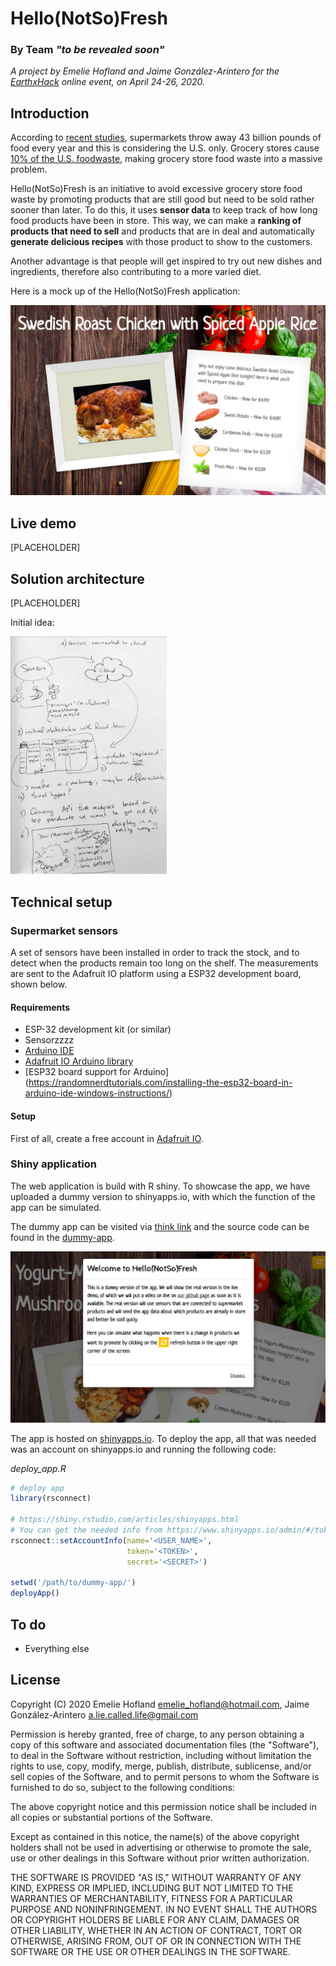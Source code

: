 # Hello(NotSo)Fresh

### By Team _"to be revealed soon"_

_A project by Emelie Hofland and Jaime González-Arintero for the [EarthxHack](https://earthxhack.weareasterisk.com) online event, on April 24-26, 2020._

## Introduction

According to [recent studies](https://www.nrdc.org/sites/default/files/wasted-food-IP.pdf), supermarkets throw away 43 billion pounds of food every year and this is considering the U.S. only. Grocery stores cause [10% of the U.S. foodwaste](https://www.dumpsters.com/blog/grocery-store-food-waste-statistics), making grocery store food waste into a massive problem. 

Hello(NotSo)Fresh is an initiative to avoid excessive grocery store food waste by promoting products that are still good but need to be sold rather sooner than later. To do this, it uses **sensor data** to keep track of how long food products have been in store. This way, we can make a **ranking of products that need to sell** and products that are in deal and automatically **generate delicious recipes** with those product to show to the customers.

Another advantage is that people will get inspired to try out new dishes and ingredients, therefore also contributing to a more varied diet. 

Here is a mock up of the Hello(NotSo)Fresh application:

![image](assets/first-draft-app.jpeg)

## Live demo

[PLACEHOLDER]

## Solution architecture

[PLACEHOLDER]

Initial idea:

<img src="assets/brainstorm.jpeg" alt="drawing" width="250"/>

## Technical setup

### Supermarket sensors

A set of sensors have been installed in order to track the stock, and to detect when the products remain too long on the shelf. The measurements are sent to the Adafruit IO platform using a ESP32 development board, shown below.

<!--![](https://dl.espressif.com/dl/schematics/pictures/esp32-core-board-v2.png)-->

#### Requirements

* ESP-32 development kit (or similar)
* Sensorzzzz
* [Arduino IDE](https://www.arduino.cc/en/main/software)
* [Adafruit IO Arduino library](https://learn.adafruit.com/welcome-to-adafruit-io/libraries)
* [ESP32 board support for Arduino] (https://randomnerdtutorials.com/installing-the-esp32-board-in-arduino-ide-windows-instructions/)

#### Setup

First of all, create a free account in [Adafruit IO](https://io.adafruit.com).

### Shiny application

The web application is build with R shiny. To showcase the app, we have uploaded a dummy version to shinyapps.io, with which the function of the app can be simulated.

The dummy app can be visited via [think link](https://emelieh21.shinyapps.io/dummy-app/) and the source code can be found in the [dummy-app](dummy-app).

![image](assets/dummy-app.png)

The app is hosted on [shinyapps.io](shinyapps.io). To deploy the app, all that was needed was an account on shinyapps.io and running the following code:

*deploy_app.R*

```R
# deploy app
library(rsconnect)

# https://shiny.rstudio.com/articles/shinyapps.html
# You can get the needed info from https://www.shinyapps.io/admin/#/tokens
rsconnect::setAccountInfo(name='<USER_NAME>',
                          token='<TOKEN>',
                          secret='<SECRET>')

setwd('/path/to/dummy-app/')
deployApp()
```

## To do

* Everything else

## License

Copyright (C) 2020 Emelie Hofland <emelie_hofland@hotmail.com>, Jaime González-Arintero <a.lie.called.life@gmail.com>

Permission is hereby granted, free of charge, to any person obtaining a copy of this software and associated documentation files (the "Software"), to deal in the Software without restriction, including without limitation the rights to use, copy, modify, merge, publish, distribute, sublicense, and/or sell
copies of the Software, and to permit persons to whom the Software is furnished to do so, subject to the following conditions:

The above copyright notice and this permission notice shall be included in all copies or substantial portions of the Software.

Except as contained in this notice, the name(s) of the above copyright holders shall not be used in advertising or otherwise to promote the sale, use or
other dealings in this Software without prior written authorization.

THE SOFTWARE IS PROVIDED "AS IS," WITHOUT WARRANTY OF ANY KIND, EXPRESS OR IMPLIED, INCLUDING BUT NOT LIMITED TO THE WARRANTIES OF MERCHANTABILITY,
FITNESS FOR A PARTICULAR PURPOSE AND NONINFRINGEMENT.  IN NO EVENT SHALL THE AUTHORS OR COPYRIGHT HOLDERS BE LIABLE FOR ANY CLAIM, DAMAGES OR OTHER
LIABILITY, WHETHER IN AN ACTION OF CONTRACT, TORT OR OTHERWISE, ARISING FROM, OUT OF OR IN CONNECTION WITH THE SOFTWARE OR THE USE OR OTHER DEALINGS IN THE
SOFTWARE.